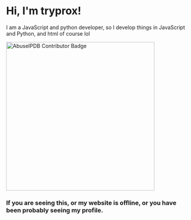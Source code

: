 # Hi, I'm tryprox!

I am a JavaScript and python developer, so I develop things in JavaScript and Python, and html of course lol

<a href="https://www.abuseipdb.com/user/105648" title="AbuseIPDB is an IP address blacklist for webmasters and sysadmins to report IP addresses engaging in abusive behavior on their networks">
<img src="https://www.abuseipdb.com/contributor/105648.svg" alt="AbuseIPDB Contributor Badge" style="width: 401px;">
</a>

### If you are seeing this, or my website is offline, or you have been probably seeing my profile.

